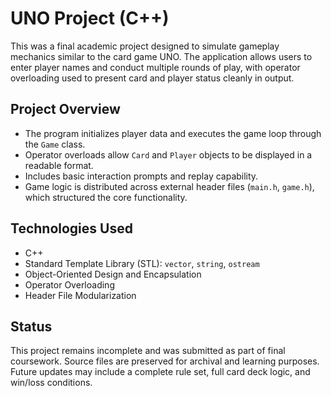 # UNO Project (C++)

This was a final academic project designed to simulate gameplay mechanics similar to the card game UNO. The application allows users to enter player names and conduct multiple rounds of play, with operator overloading used to present card and player status cleanly in output.

## Project Overview

- The program initializes player data and executes the game loop through the `Game` class.
- Operator overloads allow `Card` and `Player` objects to be displayed in a readable format.
- Includes basic interaction prompts and replay capability.
- Game logic is distributed across external header files (`main.h`, `game.h`), which structured the core functionality.

## Technologies Used

- C++  
- Standard Template Library (STL): `vector`, `string`, `ostream`  
- Object-Oriented Design and Encapsulation  
- Operator Overloading  
- Header File Modularization

## Status

This project remains incomplete and was submitted as part of final coursework. Source files are preserved for archival and learning purposes. Future updates may include a complete rule set, full card deck logic, and win/loss conditions.

